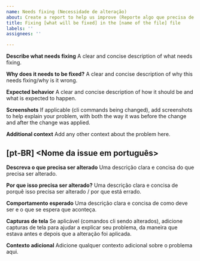```yaml
---
name: Needs fixing (Necessidade de alteração)
about: Create a report to help us improve (Reporte algo que precisa de melhoria)
title: Fixing [what will be fixed] in the [name of the file] file
labels: ''
assignees: ''

---
```


**Describe what needs fixing**
A clear and concise description of what needs fixing.

**Why does it needs to be fixed?**
A clear and concise description of why this needs fixing/why is it wrong.

**Expected behavior**
A clear and concise description of how it should be and what is expected to happen.

**Screenshots**
If applicable (cli commands being changed), add screenshots to help explain your problem, with both the way it was before the change and after the change was applied.

**Additional context**
Add any other context about the problem here.

## [pt-BR] <Nome da issue em português>

**Descreva o que precisa ser alterado**
Uma descrição clara e concisa do que precisa ser alterado.

**Por que isso precisa ser alterado?**
Uma descrição clara e concisa de porquê isso precisa ser alterado / por que está errado.

**Comportamento esperado**
Uma descrição clara e concisa de como deve ser e o que se espera que aconteça.

**Capturas de tela**
Se aplicável (comandos cli sendo alterados), adicione capturas de tela para ajudar a explicar seu problema, da maneira que estava antes e depois que a alteração foi aplicada.

**Contexto adicional**
Adicione qualquer contexto adicional sobre o problema aqui.
